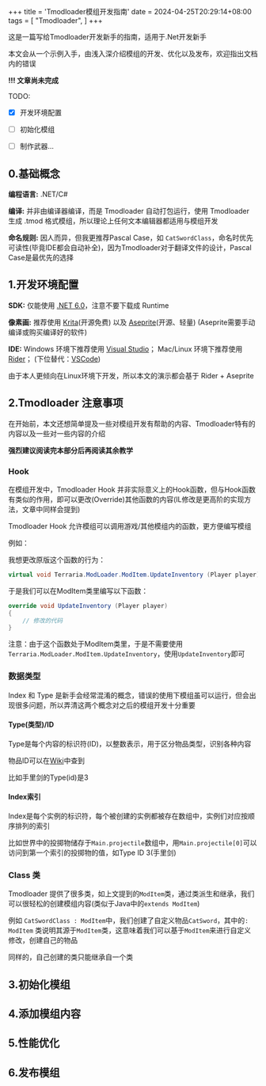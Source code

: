 +++
title = 'Tmodloader模组开发指南'
date = 2024-04-25T20:29:14+08:00
tags = [
    "Tmodloader",
]
+++

这是一篇写给Tmodloader开发新手的指南，适用于.Net开发新手

本文会从一个示例入手，由浅入深介绍模组的开发、优化以及发布，欢迎指出文档内的错误

<!--more-->
**!!! 文章尚未完成**

TODO:

- [x] 开发环境配置
- [ ] 初始化模组
- [ ] 制作武器...


## 0.基础概念

**编程语言:** .NET/C#

**编译:** 并非由编译器编译，而是 Tmodloader 自动打包运行，使用 Tmodloader 生成 .tmod 格式模组，所以理论上任何文本编辑器都适用与模组开发

**命名规则:** 因人而异，但我更推荐Pascal Case，如 `CatSwordClass`，命名时优先可读性(毕竟IDE都会自动补全)，因为Tmodloader对于翻译文件的设计，Pascal Case是最优先的选择

## 1.开发环境配置

**SDK:** 仅能使用 [.NET 6.0](https://dotnet.microsoft.com/en-us/download/dotnet/6.0)，注意不要下载成 Runtime

**像素画:** 推荐使用 [Krita](https://krita.org/en/download/)(开源免费) 以及 [Aseprite](https://github.com/aseprite/aseprite)(开源、轻量) (Aseprite需要手动编译或购买编译好的软件)

**IDE:** Windows 环境下推荐使用 [Visual Studio](https://visualstudio.microsoft.com/downloads/)； Mac/Linux 环境下推荐使用 [Rider](https://www.jetbrains.com/rider/download)； (下位替代：[VSCode](https://code.visualstudio.com/Download))

由于本人更倾向在Linux环境下开发，所以本文的演示都会基于 Rider + Aseprite

## 2.Tmodloader 注意事项

在开始前，本文还想简单提及一些对模组开发有帮助的内容、Tmodloader特有的内容以及一些对一些内容的介绍

**强烈建议阅读完本部分后再阅读其余教学**

### Hook

在模组开发中，Tmodloader Hook 并非实际意义上的Hook函数，但与Hook函数有类似的作用，即可以更改(Override)其他函数的内容(IL修改是更高阶的实现方法，文章中同样会提到)

Tmodloader Hook 允许模组可以调用游戏/其他模组内的函数，更方便编写模组

例如：

我想更改原版这个函数的行为：

```c#
virtual void Terraria.ModLoader.ModItem.UpdateInventory	(Player player)	
```

于是我们可以在ModItem类里编写以下函数：

```c#
override void UpdateInventory (Player player)
{
    // 修改的代码
}
```

注意：由于这个函数处于ModItem类里，于是不需要使用`Terraria.ModLoader.ModItem.UpdateInventory`，使用`UpdateInventory`即可

### 数据类型

Index 和 Type 是新手会经常混淆的概念，错误的使用下模组虽可以运行，但会出现很多问题，所以弄清这两个概念对之后的模组开发十分重要

#### Type(类型)/ID

Type是每个内容的标识符(ID)，以整数表示，用于区分物品类型，识别各种内容

物品ID可以在[Wiki](https://terraria.wiki.gg/wiki/Terraria_Wiki)中查到

比如手里剑的Type(id)是3

#### Index索引

Index是每个实例的标识符，每个被创建的实例都被存在数组中，实例们对应按顺序排列的索引

比如世界中的投掷物储存于`Main.projectile`数组中，用`Main.projectile[0]`可以访问到第一个索引的投掷物的值，如Type ID 3(手里剑)

### Class 类

Tmodloader 提供了很多类，如上文提到的`ModItem`类，通过类派生和继承，我们可以很轻松的创建模组内容(类似于Java中的`extends ModItem`)

例如 `CatSwordClass : ModItem`中，我们创建了自定义物品`CatSword`，其中的`: ModItem` 类说明其源于`ModItem`类，这意味着我们可以基于`ModItem`来进行自定义修改，创建自己的物品

同样的，自己创建的类只能继承自一个类

## 3.初始化模组

## 4.添加模组内容

## 5.性能优化

## 6.发布模组
